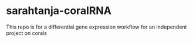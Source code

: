 # sarahtanja-coralRNA
This repo is for a differential gene expression workflow for an independent project on corals
